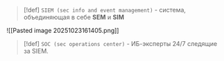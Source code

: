 
> [!def] 
> `SIEM (sec info and event management)` - система, объединяющая в себе **SEM** и **SIM**

![[Pasted image 20251023161405.png]]

> [!def] 
> `SOC (sec operations center)` - ИБ-эксперты 24/7 следящие за SIEM.
